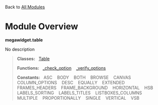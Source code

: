 Back to [All Modules](https://github.com/pyrustic/megawidget/blob/master/docs/modules/README.md#readme)

# Module Overview

**megawidget.table**
 
No description

> **Classes:** &nbsp; [Table](https://github.com/pyrustic/megawidget/blob/master/docs/modules/content/megawidget.table/content/classes/Table.md#class-table)
>
> **Functions:** &nbsp; [\_check\_option](https://github.com/pyrustic/megawidget/blob/master/docs/modules/content/megawidget.table/content/functions.md#_check_option) &nbsp;&nbsp; [\_verify\_options](https://github.com/pyrustic/megawidget/blob/master/docs/modules/content/megawidget.table/content/functions.md#_verify_options)
>
> **Constants:** &nbsp; ASC &nbsp;&nbsp; BODY &nbsp;&nbsp; BOTH &nbsp;&nbsp; BROWSE &nbsp;&nbsp; CANVAS &nbsp;&nbsp; COLUMN_OPTIONS &nbsp;&nbsp; DESC &nbsp;&nbsp; EQUALLY &nbsp;&nbsp; EXTENDED &nbsp;&nbsp; FRAMES_HEADERS &nbsp;&nbsp; FRAME_BACKGROUND &nbsp;&nbsp; HORIZONTAL &nbsp;&nbsp; HSB &nbsp;&nbsp; LABELS_SORTING &nbsp;&nbsp; LABELS_TITLES &nbsp;&nbsp; LISTBOXES_COLUMNS &nbsp;&nbsp; MULTIPLE &nbsp;&nbsp; PROPORTIONALLY &nbsp;&nbsp; SINGLE &nbsp;&nbsp; VERTICAL &nbsp;&nbsp; VSB
